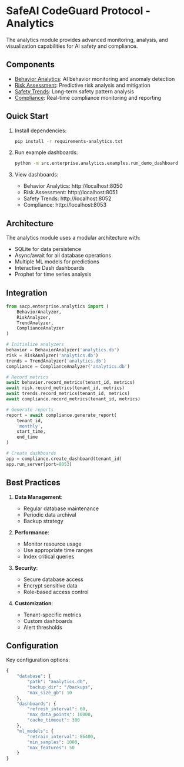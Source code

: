 # SafeAI CodeGuard Protocol - Analytics

The analytics module provides advanced monitoring, analysis, and visualization capabilities for AI safety and compliance.

## Components

- [Behavior Analytics](behavior.md): AI behavior monitoring and anomaly detection
- [Risk Assessment](risk.md): Predictive risk analysis and mitigation
- [Safety Trends](trends.md): Long-term safety pattern analysis
- [Compliance](compliance.md): Real-time compliance monitoring and reporting

## Quick Start

1. Install dependencies:
   ```bash
   pip install -r requirements-analytics.txt
   ```

2. Run example dashboards:
   ```bash
   python -m src.enterprise.analytics.examples.run_demo_dashboard
   ```

3. View dashboards:
   - Behavior Analytics: http://localhost:8050
   - Risk Assessment: http://localhost:8051
   - Safety Trends: http://localhost:8052
   - Compliance: http://localhost:8053

## Architecture

The analytics module uses a modular architecture with:
- SQLite for data persistence
- Async/await for all database operations
- Multiple ML models for predictions
- Interactive Dash dashboards
- Prophet for time series analysis

## Integration

```python
from sacp.enterprise.analytics import (
    BehaviorAnalyzer,
    RiskAnalyzer,
    TrendAnalyzer,
    ComplianceAnalyzer
)

# Initialize analyzers
behavior = BehaviorAnalyzer('analytics.db')
risk = RiskAnalyzer('analytics.db')
trends = TrendAnalyzer('analytics.db')
compliance = ComplianceAnalyzer('analytics.db')

# Record metrics
await behavior.record_metrics(tenant_id, metrics)
await risk.record_metrics(tenant_id, metrics)
await trends.record_metrics(tenant_id, metrics)
await compliance.record_metrics(tenant_id, metrics)

# Generate reports
report = await compliance.generate_report(
    tenant_id,
    'monthly',
    start_time,
    end_time
)

# Create dashboards
app = compliance.create_dashboard(tenant_id)
app.run_server(port=8053)
```

## Best Practices

1. **Data Management**:
   - Regular database maintenance
   - Periodic data archival
   - Backup strategy

2. **Performance**:
   - Monitor resource usage
   - Use appropriate time ranges
   - Index critical queries

3. **Security**:
   - Secure database access
   - Encrypt sensitive data
   - Role-based access control

4. **Customization**:
   - Tenant-specific metrics
   - Custom dashboards
   - Alert thresholds

## Configuration

Key configuration options:
```python
{
    "database": {
        "path": "analytics.db",
        "backup_dir": "/backups",
        "max_size_gb": 10
    },
    "dashboards": {
        "refresh_interval": 60,
        "max_data_points": 10000,
        "cache_timeout": 300
    },
    "ml_models": {
        "retrain_interval": 86400,
        "min_samples": 1000,
        "max_features": 50
    }
}
```
